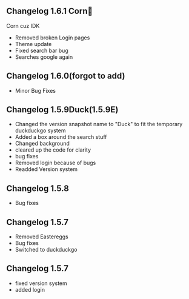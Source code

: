 ## Changelog 1.6.1 Corn🌽
Corn cuz IDK
- Removed broken Login pages
- Theme update
- Fixed search bar bug
- Searches google again
## Changelog 1.6.0(forgot to add)
- Minor Bug Fixes
## Changelog 1.5.9Duck(1.5.9E)
- Changed the version snapshot name to "Duck" to fit the temporary duckduckgo system
- Added a box around the search stuff
- Changed background
- cleared up the code for clarity
- bug fixes
- Removed login because of bugs
- Readded Version system
## Changelog 1.5.8
- Bug fixes
## Changelog 1.5.7
- Removed Eastereggs
- Bug fixes
- Switched to duckduckgo
## Changelog 1.5.7
- fixed version system
- added login
